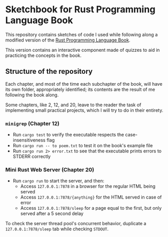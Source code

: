 # Sketchbook for Rust Programming Language Book

This repository contains sketches of code I used while following along a
modified version of the [Rust Programming Language Book](https://rust-book.cs.brown.edu/experiment-intro.html).

This version contains an interactive component made of quizzes to aid in practicing the concepts in the book.

## Structure of the repository

Each chapter, and most of the time each subchapter of the book, will have its own folder,
appropriately identified; its contents are the result of me following the book along.

Some chapters, like 2, 12, and 20, leave to the reader the task of implementing small
practical projects, which I will try to do in their entirety.

### `minigrep` (Chapter 12)

* Run `cargo test` to verify the executable respects the case-insensitiveness flag
* Run `cargo run -- to poem.txt` to test it on the book's example file
* Run `cargo run 2> error.txt` to see that the executable prints errors to STDERR correctly

### Mini Rust Web Server (Chapter 20)

* Run `cargo run` to start the server, and then:
    - Access `127.0.0.1:7878` in a browser for the regular HTML being served
    - Access `127.0.0.1:7878/{anything}` for the HTML served in case of error
    - Access `127.0.0.1:7878/sleep` for a page equal to the first, but only served after a 5 second delay

To check the server thread pool's concurrent behavior, duplicate a `127.0.0.1:7878/sleep` tab while checking
`STDOUT`.